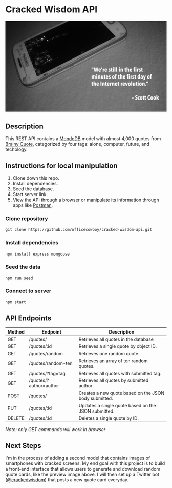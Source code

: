 # Cracked Wisdom API

![mock-up](crackedwisdom_mockup.jpg)

## Description

This REST API contains a [MondoDB](https://www.mongodb.com/) model with almost 4,000 quotes from [Brainy Quote](https://www.brainyquote.com/), categorized by four tags: alone, computer, future, and techology.

## Instructions for local manipulation

1) Clone down this repo.
2) Install dependencies.
3) Seed the database.
4) Start server link.
5) View the API through a browser or manipulate its information through apps like [Postman](https://www.postman.com/).

### Clone repository

```
git clone https://github.com/officecowboy/cracked-wisdom-api.git
```

### Install dependencies

```
npm install express mongoose
```

### Seed the data

```
npm run seed
```

### Connect to server

```
npm start
````

## API Endpoints

| Method | Endpoint         | Description             |
| ------ | ---------------- | ----------------------- |
| GET    | /quotes/             | Retrieves all quotes in the database   |
| GET    | /quotes/:id          | Retrieves a single quote by object ID.  |
| GET    | /quotes/random   | Retrieves one random quote. |
| GET    | /quotes/random-ten | Retrieves an array of ten random quotes.  |
| GET    | /quotes/?tag=tag | Retrieves all quotes with submitted tag.  |
| GET    | /quotes/?author=author | Retrieves all quotes by submitted author.  |
| POST  | /quotes/ | Creates a new quote based on the JSON body submitted.   |
| PUT    | /quotes/:id | Updates a single quote based on the JSON submitted.    |
| DELETE | /quotes/:id | Deletes a single quote by ID.    |

*Note: only GET commands will work in browser*

## Next Steps

I'm in the process of adding a second model that contains images of smartphones with cracked screens. My end goal with this project is to build a front-end interface that allows users to generate and download random quote cards, like the preview image above. I will then set up a Twitter bot ([@crackedwisdom](https://twitter.com/crackedwisdom)) that posts a new quote card everyday.
